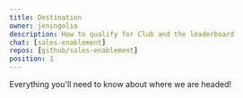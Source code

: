 ```yaml
---
title: Destination
owner: jeningolia
description: How to qualify for Club and the leaderboard 
chat: [sales-enablement]
repos: [github/sales-enablement]
position: 1
---
```


Everything you'll need to know about where we are headed!
